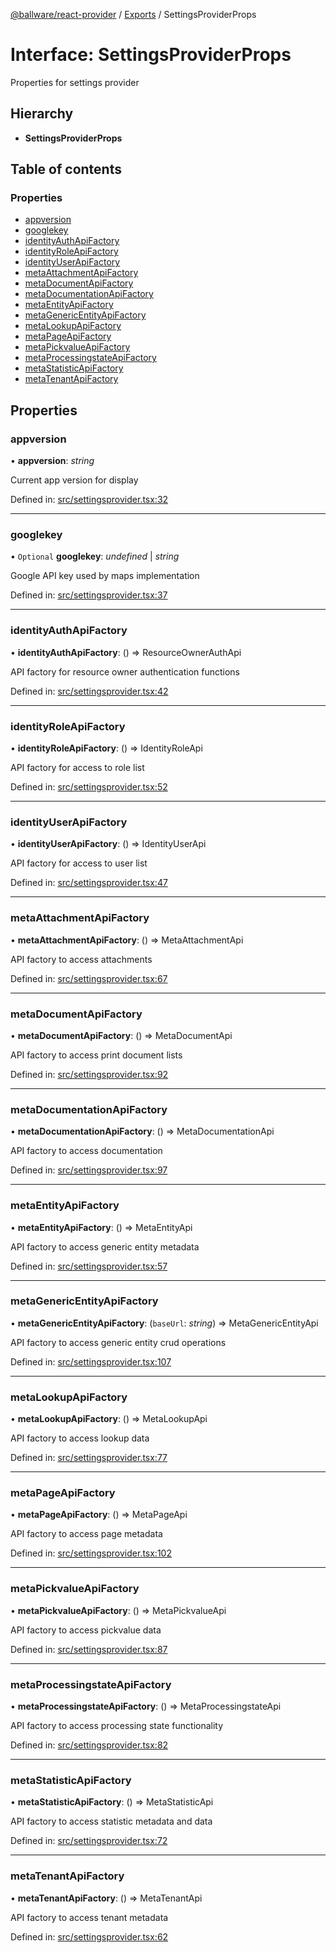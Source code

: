 [@ballware/react-provider](../README.md) / [Exports](../modules.md) / SettingsProviderProps

# Interface: SettingsProviderProps

Properties for settings provider

## Hierarchy

* **SettingsProviderProps**

## Table of contents

### Properties

- [appversion](settingsproviderprops.md#appversion)
- [googlekey](settingsproviderprops.md#googlekey)
- [identityAuthApiFactory](settingsproviderprops.md#identityauthapifactory)
- [identityRoleApiFactory](settingsproviderprops.md#identityroleapifactory)
- [identityUserApiFactory](settingsproviderprops.md#identityuserapifactory)
- [metaAttachmentApiFactory](settingsproviderprops.md#metaattachmentapifactory)
- [metaDocumentApiFactory](settingsproviderprops.md#metadocumentapifactory)
- [metaDocumentationApiFactory](settingsproviderprops.md#metadocumentationapifactory)
- [metaEntityApiFactory](settingsproviderprops.md#metaentityapifactory)
- [metaGenericEntityApiFactory](settingsproviderprops.md#metagenericentityapifactory)
- [metaLookupApiFactory](settingsproviderprops.md#metalookupapifactory)
- [metaPageApiFactory](settingsproviderprops.md#metapageapifactory)
- [metaPickvalueApiFactory](settingsproviderprops.md#metapickvalueapifactory)
- [metaProcessingstateApiFactory](settingsproviderprops.md#metaprocessingstateapifactory)
- [metaStatisticApiFactory](settingsproviderprops.md#metastatisticapifactory)
- [metaTenantApiFactory](settingsproviderprops.md#metatenantapifactory)

## Properties

### appversion

• **appversion**: *string*

Current app version for display

Defined in: [src/settingsprovider.tsx:32](https://github.com/frankball/ballware-react-provider/blob/1f3134b/src/settingsprovider.tsx#L32)

___

### googlekey

• `Optional` **googlekey**: *undefined* \| *string*

Google API key used by maps implementation

Defined in: [src/settingsprovider.tsx:37](https://github.com/frankball/ballware-react-provider/blob/1f3134b/src/settingsprovider.tsx#L37)

___

### identityAuthApiFactory

• **identityAuthApiFactory**: () => ResourceOwnerAuthApi

API factory for resource owner authentication functions

Defined in: [src/settingsprovider.tsx:42](https://github.com/frankball/ballware-react-provider/blob/1f3134b/src/settingsprovider.tsx#L42)

___

### identityRoleApiFactory

• **identityRoleApiFactory**: () => IdentityRoleApi

API factory for access to role list

Defined in: [src/settingsprovider.tsx:52](https://github.com/frankball/ballware-react-provider/blob/1f3134b/src/settingsprovider.tsx#L52)

___

### identityUserApiFactory

• **identityUserApiFactory**: () => IdentityUserApi

API factory for access to user list

Defined in: [src/settingsprovider.tsx:47](https://github.com/frankball/ballware-react-provider/blob/1f3134b/src/settingsprovider.tsx#L47)

___

### metaAttachmentApiFactory

• **metaAttachmentApiFactory**: () => MetaAttachmentApi

API factory to access attachments

Defined in: [src/settingsprovider.tsx:67](https://github.com/frankball/ballware-react-provider/blob/1f3134b/src/settingsprovider.tsx#L67)

___

### metaDocumentApiFactory

• **metaDocumentApiFactory**: () => MetaDocumentApi

API factory to access print document lists

Defined in: [src/settingsprovider.tsx:92](https://github.com/frankball/ballware-react-provider/blob/1f3134b/src/settingsprovider.tsx#L92)

___

### metaDocumentationApiFactory

• **metaDocumentationApiFactory**: () => MetaDocumentationApi

API factory to access documentation

Defined in: [src/settingsprovider.tsx:97](https://github.com/frankball/ballware-react-provider/blob/1f3134b/src/settingsprovider.tsx#L97)

___

### metaEntityApiFactory

• **metaEntityApiFactory**: () => MetaEntityApi

API factory to access generic entity metadata

Defined in: [src/settingsprovider.tsx:57](https://github.com/frankball/ballware-react-provider/blob/1f3134b/src/settingsprovider.tsx#L57)

___

### metaGenericEntityApiFactory

• **metaGenericEntityApiFactory**: (`baseUrl`: *string*) => MetaGenericEntityApi

API factory to access generic entity crud operations

Defined in: [src/settingsprovider.tsx:107](https://github.com/frankball/ballware-react-provider/blob/1f3134b/src/settingsprovider.tsx#L107)

___

### metaLookupApiFactory

• **metaLookupApiFactory**: () => MetaLookupApi

API factory to access lookup data

Defined in: [src/settingsprovider.tsx:77](https://github.com/frankball/ballware-react-provider/blob/1f3134b/src/settingsprovider.tsx#L77)

___

### metaPageApiFactory

• **metaPageApiFactory**: () => MetaPageApi

API factory to access page metadata

Defined in: [src/settingsprovider.tsx:102](https://github.com/frankball/ballware-react-provider/blob/1f3134b/src/settingsprovider.tsx#L102)

___

### metaPickvalueApiFactory

• **metaPickvalueApiFactory**: () => MetaPickvalueApi

API factory to access pickvalue data

Defined in: [src/settingsprovider.tsx:87](https://github.com/frankball/ballware-react-provider/blob/1f3134b/src/settingsprovider.tsx#L87)

___

### metaProcessingstateApiFactory

• **metaProcessingstateApiFactory**: () => MetaProcessingstateApi

API factory to access processing state functionality

Defined in: [src/settingsprovider.tsx:82](https://github.com/frankball/ballware-react-provider/blob/1f3134b/src/settingsprovider.tsx#L82)

___

### metaStatisticApiFactory

• **metaStatisticApiFactory**: () => MetaStatisticApi

API factory to access statistic metadata and data

Defined in: [src/settingsprovider.tsx:72](https://github.com/frankball/ballware-react-provider/blob/1f3134b/src/settingsprovider.tsx#L72)

___

### metaTenantApiFactory

• **metaTenantApiFactory**: () => MetaTenantApi

API factory to access tenant metadata

Defined in: [src/settingsprovider.tsx:62](https://github.com/frankball/ballware-react-provider/blob/1f3134b/src/settingsprovider.tsx#L62)
